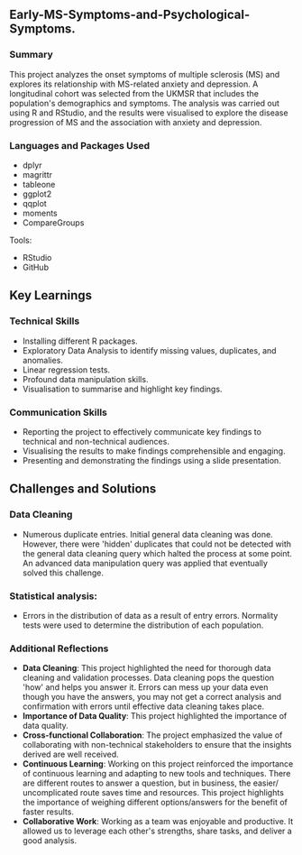## Early-MS-Symptoms-and-Psychological-Symptoms.
### Summary
This project analyzes the onset symptoms of multiple sclerosis (MS) and explores its relationship with MS-related anxiety and depression. A longitudinal cohort was selected from the UKMSR that includes the population's demographics and symptoms. The analysis was carried out using R and RStudio, and the results were visualised to explore the disease progression of MS and the association with anxiety and depression.
### Languages and Packages Used
- dplyr
- magrittr
- tableone
- ggplot2
- qqplot
- moments
- CompareGroups

Tools:
- RStudio
- GitHub

## Key Learnings
### Technical Skills
- Installing different R packages.
- Exploratory Data Analysis to identify missing values, duplicates, and anomalies.
- Linear regression tests.
- Profound data manipulation skills.
- Visualisation to summarise and highlight key findings.

### Communication Skills
- Reporting the project to effectively communicate key findings to technical and non-technical audiences.
- Visualising the results to make findings comprehensible and engaging.
- Presenting and demonstrating the findings using a slide presentation.

## Challenges and Solutions
### Data Cleaning
- Numerous duplicate entries. Initial general data cleaning was done. However, there were 'hidden' duplicates that could not be detected with the general data cleaning query which halted the process at some point. An advanced data manipulation query was applied that eventually solved this challenge.
### Statistical analysis:
- Errors in the distribution of data as a result of entry errors. Normality tests were used to determine the distribution of each population.

### Additional Reflections
 - **Data Cleaning**: This project highlighted the need for thorough data cleaning and validation processes. Data cleaning pops the question 'how' and helps you answer it. Errors can mess up your data even though you have the answers, you may not get a correct analysis and confirmation with errors until effective  data cleaning takes place.
- **Importance of Data Quality**: This project highlighted the importance of data quality.
- **Cross-functional Collaboration**: The project emphasized the value of collaborating with non-technical stakeholders to ensure that the insights derived are well received.
- **Continuous Learning**: Working on this project reinforced the importance of continuous learning and adapting to new tools and techniques. There are different routes to answer a question,  but in business, the easier/ uncomplicated route saves time and resources. This project highlights the importance of weighing different options/answers for the benefit of faster results.
- **Collaborative Work**: Working as a team was enjoyable and productive. It allowed us to leverage each other's strengths, share tasks, and deliver a good analysis.

  

